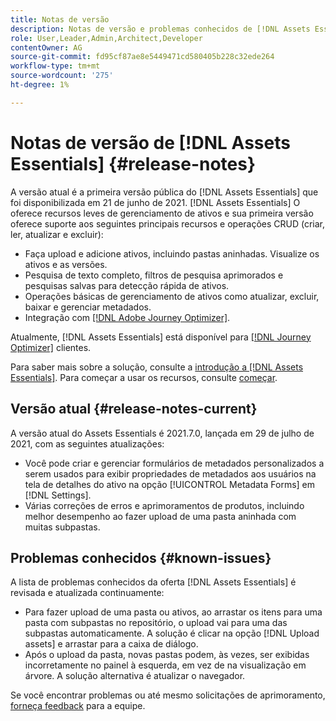 ```yaml
---
title: Notas de versão
description: Notas de versão e problemas conhecidos de [!DNL Assets Essentials]
role: User,Leader,Admin,Architect,Developer
contentOwner: AG
source-git-commit: fd95cf87ae8e5449471cd580405b228c32ede264
workflow-type: tm+mt
source-wordcount: '275'
ht-degree: 1%

---
```



# Notas de versão de [!DNL Assets Essentials] {#release-notes}

A versão atual é a primeira versão pública do [!DNL Assets Essentials] que foi disponibilizada em 21 de junho de 2021. [!DNL Assets Essentials] O oferece recursos leves de gerenciamento de ativos e sua primeira versão oferece suporte aos seguintes principais recursos e operações CRUD (criar, ler, atualizar e excluir):

* Faça upload e adicione ativos, incluindo pastas aninhadas. Visualize os ativos e as versões.
* Pesquisa de texto completo, filtros de pesquisa aprimorados e pesquisas salvas para detecção rápida de ativos.
* Operações básicas de gerenciamento de ativos como atualizar, excluir, baixar e gerenciar metadados.
* Integração com [[!DNL Adobe Journey Optimizer]](https://experienceleague.adobe.com/docs/journey-optimizer/using/create-messages/assets-essentials.html).

Atualmente, [!DNL Assets Essentials] está disponível para [[!DNL Journey Optimizer]](https://experienceleague.adobe.com/docs/journey-optimizer.html) clientes.

Para saber mais sobre a solução, consulte a [introdução a [!DNL Assets Essentials]](introduction.md). Para começar a usar os recursos, consulte [começar](/help/get-started.md).

## Versão atual {#release-notes-current}

A versão atual do Assets Essentials é 2021.7.0, lançada em 29 de julho de 2021, com as seguintes atualizações:

* Você pode criar e gerenciar formulários de metadados personalizados a serem usados para exibir propriedades de metadados aos usuários na tela de detalhes do ativo na opção [!UICONTROL Metadata Forms] em [!DNL Settings].
* Várias correções de erros e aprimoramentos de produtos, incluindo melhor desempenho ao fazer upload de uma pasta aninhada com muitas subpastas.

## Problemas conhecidos {#known-issues}

A lista de problemas conhecidos da oferta [!DNL Assets Essentials] é revisada e atualizada continuamente:

* Para fazer upload de uma pasta ou ativos, ao arrastar os itens para uma pasta com subpastas no repositório, o upload vai para uma das subpastas automaticamente. A solução é clicar na opção [!DNL Upload assets] e arrastar para a caixa de diálogo. <!-- CQ-4327753 -->
* Após o upload da pasta, novas pastas podem, às vezes, ser exibidas incorretamente no painel à esquerda, em vez de na visualização em árvore. A solução alternativa é atualizar o navegador. <!-- CQ-4323534 -->

<!--
* Use assets that do not have whitespace in the file names. The replies to comments do not work for such assets.
-->

Se você encontrar problemas ou até mesmo solicitações de aprimoramento, [forneça feedback](#provide-feedback) para a equipe.

